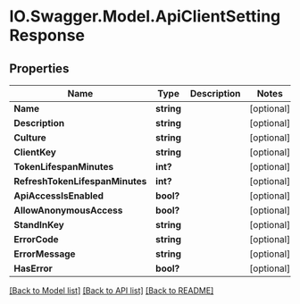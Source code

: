 # IO.Swagger.Model.ApiClientSettingResponse
## Properties

Name | Type | Description | Notes
------------ | ------------- | ------------- | -------------
**Name** | **string** |  | [optional] 
**Description** | **string** |  | [optional] 
**Culture** | **string** |  | [optional] 
**ClientKey** | **string** |  | [optional] 
**TokenLifespanMinutes** | **int?** |  | [optional] 
**RefreshTokenLifespanMinutes** | **int?** |  | [optional] 
**ApiAccessIsEnabled** | **bool?** |  | [optional] 
**AllowAnonymousAccess** | **bool?** |  | [optional] 
**StandInKey** | **string** |  | [optional] 
**ErrorCode** | **string** |  | [optional] 
**ErrorMessage** | **string** |  | [optional] 
**HasError** | **bool?** |  | [optional] 

[[Back to Model list]](../README.md#documentation-for-models) [[Back to API list]](../README.md#documentation-for-api-endpoints) [[Back to README]](../README.md)

